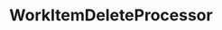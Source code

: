 ---
optionsClassName: WorkItemDeleteProcessorOptions
optionsClassFullName: MigrationTools.Processors.WorkItemDeleteProcessorOptions
configurationSamples:
- name: defaults
  description: 
  code: >-
    {
      "MigrationTools": {
        "Processors": []
      }
    }
  sampleFor: MigrationTools.Processors.WorkItemDeleteProcessorOptions
- name: sample
  description: 
  code: >-
    {
      "MigrationTools": {
        "Processors": []
      }
    }
  sampleFor: MigrationTools.Processors.WorkItemDeleteProcessorOptions
- name: classic
  description: 
  code: >-
    {
      "$type": "WorkItemDeleteProcessorOptions",
      "Enabled": false,
      "WIQLQuery": "SELECT [System.Id] FROM WorkItems WHERE [System.TeamProject] = @TeamProject AND [System.WorkItemType] NOT IN ('Test Suite', 'Test Plan','Shared Steps','Shared Parameter','Feedback Request') ORDER BY [System.ChangedDate] desc",
      "WorkItemIDs": null,
      "FilterWorkItemsThatAlreadyExistInTarget": false,
      "PauseAfterEachWorkItem": false,
      "WorkItemCreateRetryLimit": 0,
      "Enrichers": null,
      "ProcessorEnrichers": null,
      "SourceName": null,
      "TargetName": null,
      "RefName": null
    }
  sampleFor: MigrationTools.Processors.WorkItemDeleteProcessorOptions
description: The `WorkItemDelete` processor allows you to delete any amount of work items that meet the query. **DANGER:** This is not a recoverable action and should be use with extream caution.
className: WorkItemDeleteProcessor
typeName: Processors
architecture: 
options:
- parameterName: Enabled
  type: Boolean
  description: If set to `true` then the processor will run. Set to `false` and the processor will not run.
  defaultValue: missng XML code comments
- parameterName: Enrichers
  type: List
  description: A list of enrichers that can augment the proccessing of the data
  defaultValue: missng XML code comments
- parameterName: FilterWorkItemsThatAlreadyExistInTarget
  type: Boolean
  description: missng XML code comments
  defaultValue: missng XML code comments
- parameterName: PauseAfterEachWorkItem
  type: Boolean
  description: missng XML code comments
  defaultValue: missng XML code comments
- parameterName: ProcessorEnrichers
  type: List
  description: List of Enrichers that can be used to add more features to this processor. Only works with Native Processors and not legacy Processors.
  defaultValue: missng XML code comments
- parameterName: RefName
  type: String
  description: '`Refname` will be used in the future to allow for using named Options without the need to copy all of the options.'
  defaultValue: missng XML code comments
- parameterName: SourceName
  type: String
  description: missng XML code comments
  defaultValue: missng XML code comments
- parameterName: TargetName
  type: String
  description: missng XML code comments
  defaultValue: missng XML code comments
- parameterName: WIQLQuery
  type: String
  description: missng XML code comments
  defaultValue: missng XML code comments
- parameterName: WorkItemCreateRetryLimit
  type: Int32
  description: missng XML code comments
  defaultValue: missng XML code comments
- parameterName: WorkItemIDs
  type: IList
  description: missng XML code comments
  defaultValue: missng XML code comments
status: ready
processingTarget: WorkItem
classFile: /src/MigrationTools.Clients.AzureDevops.ObjectModel/Processors/WorkItemDeleteProcessor.cs
optionsClassFile: /src/MigrationTools.Clients.AzureDevops.ObjectModel/Processors/WorkItemDeleteProcessorOptions.cs

redirectFrom:
- /Reference/Processors/WorkItemDeleteProcessorOptions/
layout: reference
toc: true
permalink: /Reference/Processors/WorkItemDeleteProcessor/
title: WorkItemDeleteProcessor
categories:
- Processors
- 
topics:
- topic: notes
  path: /docs/Reference/Processors/WorkItemDeleteProcessor-notes.md
  exists: false
  markdown: ''
- topic: introduction
  path: /docs/Reference/Processors/WorkItemDeleteProcessor-introduction.md
  exists: false
  markdown: ''

---